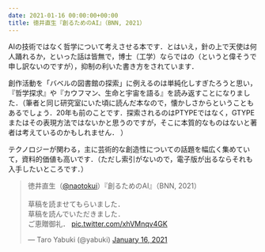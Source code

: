 ```yaml
---
date: 2021-01-16 00:00:00+00:00
title: 徳井直生『創るためのAI』（BNN, 2021）
---
```


AIの技術ではなく哲学について考えさせる本です．とはいえ，針の上で天使は何人踊れるか，といった話は皆無で，博士（工学）ならではの（というと偉そうで申し訳ないのですが），抑制の利いた書き方をされています．

創作活動を「バベルの図書館の探索」に例えるのは単純化しすぎたろうと思い，『哲学探求』や『カウフマン、生命と宇宙を語る』を読み返すことになりました．（筆者と同じ研究室にいた頃に読んだ本なので，懐かしさからということもあるでしょう．20年も前のことです．探索されるのはPTYPEではなく，GTYPEまたはその表現方法ではないかと思うのですが，そこに本質的なものはないと著者は考えているのかもしれません． ）

テクノロジーが関わる，主に芸術的な創造性についての話題を幅広く集めていて，資料的価値も高いです．（ただし索引がないので，電子版が出るならそれも入手したいところです．）

<blockquote class="twitter-tweet"><p lang="ja" dir="ltr">徳井直生（<a href="https://twitter.com/naotokui?ref_src=twsrc%5Etfw">@naotokui</a>）『創るためのAI』（BNN, 2021）<br><br>草稿を読ませてもらいました．<br>草稿を読んでいただきました．<br>ご恵贈御礼． <a href="https://t.co/xhVMnqv4GK">pic.twitter.com/xhVMnqv4GK</a></p>&mdash; Taro Yabuki (@yabuki) <a href="https://twitter.com/yabuki/status/1350479258183864320?ref_src=twsrc%5Etfw">January 16, 2021</a></blockquote> <script async src="https://platform.twitter.com/widgets.js" charset="utf-8"></script>
